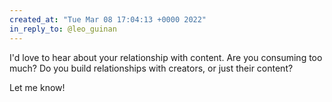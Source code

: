 ```yaml
---
created_at: "Tue Mar 08 17:04:13 +0000 2022"
in_reply_to: @leo_guinan
---
```


I'd love to hear about your relationship with content. Are you consuming too much? Do you build relationships with creators, or just their content?

Let me know!